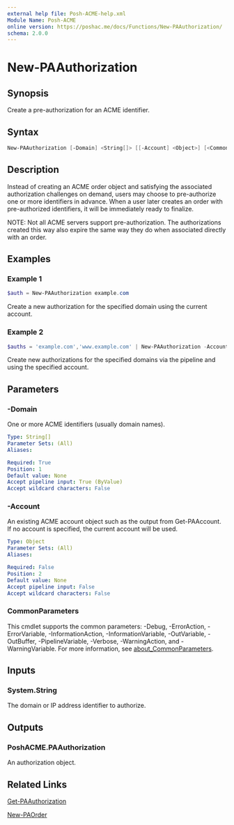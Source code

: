 ```yaml
---
external help file: Posh-ACME-help.xml
Module Name: Posh-ACME
online version: https://poshac.me/docs/Functions/New-PAAuthorization/
schema: 2.0.0
---
```


# New-PAAuthorization

## Synopsis

Create a pre-authorization for an ACME identifier.

## Syntax

```powershell
New-PAAuthorization [-Domain] <String[]> [[-Account] <Object>] [<CommonParameters>]
```

## Description

Instead of creating an ACME order object and satisfying the associated authorization challenges on demand, users may choose to pre-authorize one or more identifiers in advance.
When a user later creates an order with pre-authorized identifiers, it will be immediately ready to finalize.

NOTE: Not all ACME servers support pre-authorization.
The authorizations created this way also expire the same way they do when associated directly with an order.

## Examples

### Example 1

```powershell
$auth = New-PAAuthorization example.com
```

Create a new authorization for the specified domain using the current account.

### Example 2

```powershell
$auths = 'example.com','www.example.com' | New-PAAuthorization -Account (Get-PAAccount 123)
```

Create new authorizations for the specified domains via the pipeline and using the specified account.

## Parameters

### -Domain
One or more ACME identifiers (usually domain names).

```yaml
Type: String[]
Parameter Sets: (All)
Aliases:

Required: True
Position: 1
Default value: None
Accept pipeline input: True (ByValue)
Accept wildcard characters: False
```

### -Account
An existing ACME account object such as the output from Get-PAAccount.
If no account is specified, the current account will be used.

```yaml
Type: Object
Parameter Sets: (All)
Aliases:

Required: False
Position: 2
Default value: None
Accept pipeline input: False
Accept wildcard characters: False
```

### CommonParameters

This cmdlet supports the common parameters: -Debug, -ErrorAction, -ErrorVariable, -InformationAction, -InformationVariable, -OutVariable, -OutBuffer, -PipelineVariable, -Verbose, -WarningAction, and -WarningVariable. For more information, see [about_CommonParameters](http://go.microsoft.com/fwlink/?LinkID=113216).

## Inputs

### System.String
The domain or IP address identifier to authorize.

## Outputs

### PoshACME.PAAuthorization
An authorization object.

## Related Links

[Get-PAAuthorization](Get-PAAuthorization.md)

[New-PAOrder](New-PAOrder.md)
